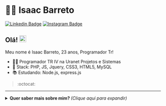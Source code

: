# :man_technologist: Isaac Barreto

[![Linkedin Badge](https://img.shields.io/badge/-LinkedIn-blue?style=for-the-badge&logo=Linkedin&logoColor=white&link=https://www.linkedin.com/in/lucas-bittencourt/)](https://www.linkedin.com/in/isaac-barreto-3b3a57113/)
[![Instagram Badge](https://img.shields.io/badge/Instagram-E4405F?style=for-the-badge&logo=instagram&logoColor=whiteins)](https://www.instagram.com/isaac.barreto.7/)



## Olá! <img src="https://github.com/lucasgdb/lucasgdb/blob/master/assets/hi.gif" width="22px">

Meu nome é Isaac Barreto, 23 anos, Programador Tr!

- :office_worker: Programador TR IV na Uranet Projetos e Sistemas
- :blue_heart: Stack: PHP, JS, Jquery, CSS3, HTML5, MySQL
- :books: Estudando: Node.js, express.js

> :octocat: []()

---

<details>
  <summary> <b> Quer saber mais sobre mim? </b> <i>(Clique aqui para expandir)</i> </summary>
  <br>

  <a href="https://github.com/anuraghazra/github-readme-stats">
    <img align="center" src="https://github-readme-stats.vercel.app/api?username=isaacssb&show_icons=true&count_private=true&theme=radical&hide=issues" />
  </a>

  ## Algumas Tecnologias

  ![HTML5](https://img.shields.io/badge/-HTML5-E34F26?style=flat-square&logo=html5&logoColor=white)
  ![CSS3](https://img.shields.io/badge/-CSS3-549FDE?style=flat-square&logo=css3&logoColor=white)
  ![JavaScript](https://img.shields.io/badge/-JavaScript-F7B93E?style=flat-square&logo=javascript&logoColor=fff)
  ![TypeScript](https://img.shields.io/badge/-TypeScript-0077C6?style=flat-square&logo=typescript&logoColor=fff)
  ![Git](https://img.shields.io/badge/-Git-F05032?style=flat-square&logo=git&logoColor=white)
  ![npm](https://img.shields.io/badge/-NPM-CB3837?style=flat-square&logo=npm&logoColor=white)
  ![Postman](https://img.shields.io/badge/-Postman-FD602F?style=flat-square&logo=postman&logoColor=white)
  ![VSCode](https://img.shields.io/badge/-VSCode-0085D1?style=flat-square&logo=visual-studio-code&logoColor=white)
  ![Linux](https://img.shields.io/badge/-Linux-16C60C?style=flat-square&logo=linux&logoColor=white)
  ![Windows](https://img.shields.io/badge/-Windows-00ADEF?style=flat-square&logo=windows&logoColor=white)
</details>

